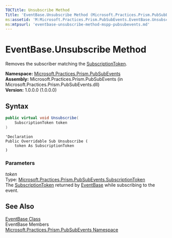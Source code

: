 ```yaml
---
TOCTitle: Unsubscribe Method
Title: 'EventBase.Unsubscribe Method (Microsoft.Practices.Prism.PubSubEvents)'
ms:assetid: 'M:Microsoft.Practices.Prism.PubSubEvents.EventBase.Unsubscribe(Microsoft.Practices.Prism.PubSubEvents.SubscriptionToken)'
ms:mtpsurl: 'eventbase-unsubscribe-method-mspp-pubsubevents.md'
---
```


# EventBase.Unsubscribe Method

Removes the subscriber matching the [SubscriptionToken](/patterns-practices/reference/subscriptiontoken-class-mspp-pubsubevents).

**Namespace:** [Microsoft.Practices.Prism.PubSubEvents](/patterns-practices/reference/mspp-mvvm-namespace)<br/>
**Assembly:** Microsoft.Practices.Prism.PubSubEvents (in Microsoft.Practices.Prism.PubSubEvents.dll)<br/>
**Version:** 1.0.0.0 (1.0.0.0)

## Syntax

```C#
public virtual void Unsubscribe(
	SubscriptionToken token
)
```
```VB
'Declaration
Public Overridable Sub Unsubscribe ( 
	token As SubscriptionToken
)
```

### Parameters

*token*<br/>
Type: [Microsoft.Practices.Prism.PubSubEvents.SubscriptionToken](/patterns-practices/reference/subscriptiontoken-class-mspp-pubsubevents)<br/>
The [SubscriptionToken](/patterns-practices/reference/subscriptiontoken-class-mspp-pubsubevents) returned by [EventBase](/patterns-practices/reference/eventbase-class-mspp-pubsubevents) while subscribing to the event.

## See Also

[EventBase Class](/patterns-practices/reference/eventbase-class-mspp-pubsubevents)<br/>
EventBase Members<br/>
[Microsoft.Practices.Prism.PubSubEvents Namespace](/patterns-practices/reference/mspp-mvvm-namespace)